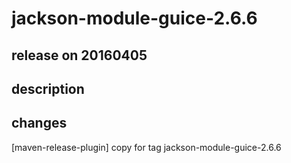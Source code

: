 # jackson-module-guice-2.6.6

## release on 20160405

## description

## changes

[maven-release-plugin] copy for tag jackson-module-guice-2.6.6

